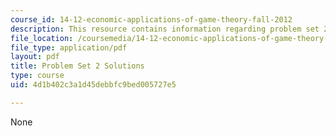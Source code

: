 ```yaml
---
course_id: 14-12-economic-applications-of-game-theory-fall-2012
description: This resource contains information regarding problem set 2 solutions.
file_location: /coursemedia/14-12-economic-applications-of-game-theory-fall-2012/4d1b402c3a1d45debbfc9bed005727e5_MIT14_12F12_pset2sol.pdf
file_type: application/pdf
layout: pdf
title: Problem Set 2 Solutions
type: course
uid: 4d1b402c3a1d45debbfc9bed005727e5

---
```

None